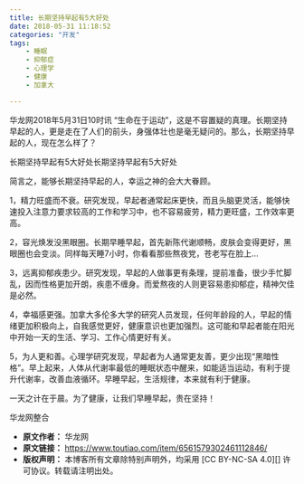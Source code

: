 ```yaml
---
title: 长期坚持早起有5大好处
date: 2018-05-31 11:18:52
categories: "开发"
tags:
	- 睡眠
	- 抑郁症
	- 心理学
	- 健康
	- 加拿大

---
```


华龙网2018年5月31日10时讯 “生命在于运动”，这是不容置疑的真理。长期坚持早起的人，更是走在了人们的前头，身强体壮也是毫无疑问的。那么，长期坚持早起的人，现在怎么样了？

长期坚持早起有5大好处长期坚持早起有5大好处

简言之，能够长期坚持早起的人，幸运之神的会大大眷顾。

1，精力旺盛而不衰。研究发现，早起者通常起床更快，而且头脑更灵活，能够快速投入注意力要求较高的工作和学习中，也不容易疲劳，精力更旺盛，工作效率更高。

2，容光焕发没黑眼圈。长期早睡早起，首先新陈代谢顺畅，皮肤会变得更好，黑眼圈也会变淡。同样每天睡7小时，你看看那些熬夜党，苍老写在脸上…

3，远离抑郁疾患少。研究发现，早起的人做事更有条理，提前准备，很少手忙脚乱，因而性格更加开朗，疾患不缠身。而爱熬夜的人则更容易患抑郁症，精神欠佳是必然。

4，幸福感更强。加拿大多伦多大学的研究人员发现，任何年龄段的人，早起的情绪更加积极向上，自我感觉更好，健康意识也更加强烈。这可能和早起者能在阳光中开始一天的生活、学习、工作心情更好有关。

5，为人更和善。心理学研究发现，早起者为人通常更友善，更少出现“黑暗性格”。早上起来，人体从代谢率最低的睡眠状态中醒来，如能适当运动，有利于提升代谢率，改善血液循环。早睡早起，生活规律，本来就有利于健康。

一天之计在于晨。为了健康，让我们早睡早起，贵在坚持！

华龙网整合
 *  **原文作者：** 华龙网
 *  **原文链接：** https://www.toutiao.com/item/6561579302461112846/
 *  **版权声明：** 本博客所有文章除特别声明外，均采用 [CC BY-NC-SA 4.0][] 许可协议。转载请注明出处。